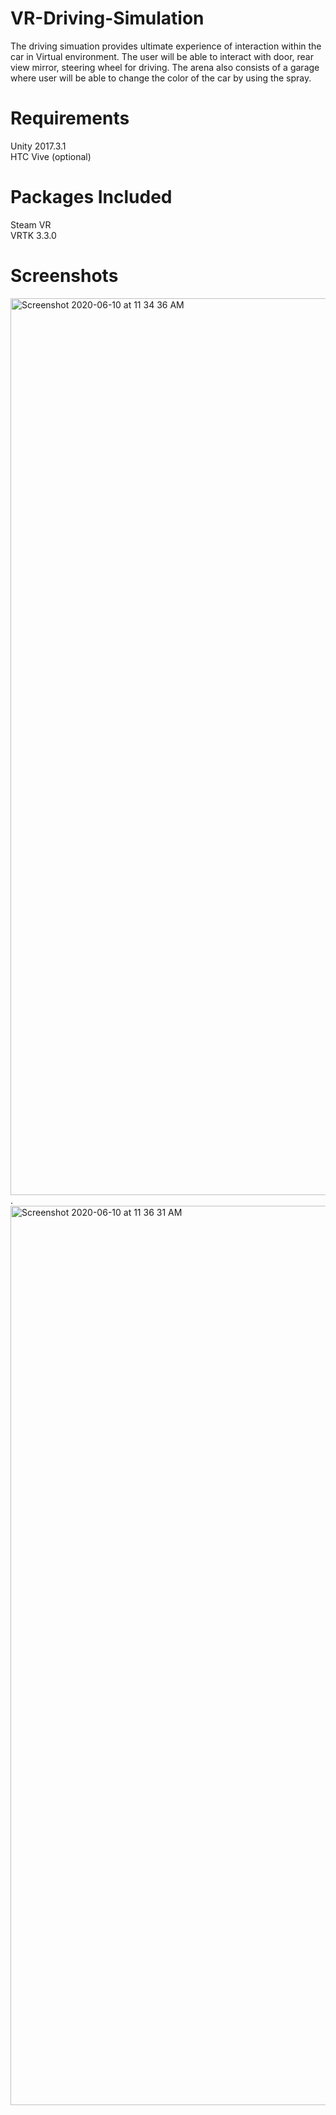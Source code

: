 # VR-Driving-Simulation
The driving simuation provides ultimate experience of interaction within the car in Virtual environment.
The user will be able to interact with door, rear view mirror, steering wheel for driving.
The arena also consists of a garage where user will be able to change the color of the car by using the spray.

# Requirements
Unity 2017.3.1  
HTC Vive (optional)

# Packages Included
Steam VR  
VRTK 3.3.0

# Screenshots
<img width="1435" alt="Screenshot 2020-06-10 at 11 34 36 AM" src="https://user-images.githubusercontent.com/20412445/84295045-ad629680-ab0f-11ea-81fe-249548134525.png">. 
<img width="1439" alt="Screenshot 2020-06-10 at 11 36 31 AM" src="https://user-images.githubusercontent.com/20412445/84295046-ae93c380-ab0f-11ea-916e-f4a1f66c45fb.png">



